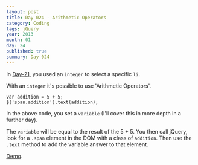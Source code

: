```yaml
---
layout: post
title: Day 024 - Arithmetic Operators
category: Coding
tags: jQuery
year: 2013
month: 01
day: 24
published: true
summary: Day 024
---
```


In [Day-21](/Day-021), you used an `integer` to select a specific `li`.

With an `integer` it's possible to use 'Arithmetic Operators'.

	var addition = 5 + 5;
	$('span.addition').text(addition);


In the above code, you set a `variable` (I'll cover this in more depth in a further day).

The `variable` will be equal to the result of the 5 + 5. You then call jQuery, look for a `.span` element in the DOM with a class of `addition`. Then use the `.text` method to add the variable answer to that element.

[Demo](/demos/Day-022.html).
